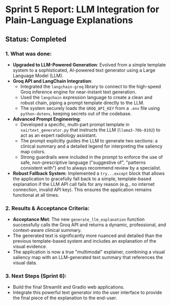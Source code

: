 # Sprint 5 Report: LLM Integration for Plain-Language Explanations

## Status: Completed

### 1. What was done:
-   **Upgraded to LLM-Powered Generation**: Evolved from a simple template system to a sophisticated, AI-powered text generator using a Large Language Model (LLM).
-   **Groq API and LangChain Integration**:
    -   Integrated the `langchain-groq` library to connect to the high-speed Groq inference engine for near-instant text generation.
    -   Used the `langchain` expression language to create a clean and robust chain, piping a prompt template directly to the LLM.
    -   The system securely loads the `GROQ_API_KEY` from a `.env` file using `python-dotenv`, keeping secrets out of the codebase.
-   **Advanced Prompt Engineering**:
    -   Developed a specific, multi-part prompt template in `xai/text_generator.py` that instructs the LLM (`llama3-70b-8192`) to act as an expert radiology assistant.
    -   The prompt explicitly guides the LLM to generate two sections: a clinical summary and a detailed legend for interpreting the saliency map colors.
    -   Strong guardrails were included in the prompt to enforce the use of safe, non-prescriptive language ("suggestive of", "patterns consistent with") and to always recommend review by a specialist.
-   **Robust Fallback System**: Implemented a `try...except` block that allows the application to gracefully fall back to a simple, template-based explanation if the LLM API call fails for any reason (e.g., no internet connection, invalid API key). This ensures the application remains functional at all times.

### 2. Results & Acceptance Criteria:
-   **Acceptance Met**: The new `generate_llm_explanation` function successfully calls the Groq API and returns a dynamic, professional, and context-aware clinical summary.
-   The generated text is significantly more nuanced and detailed than the previous template-based system and includes an explanation of the visual evidence.
-   The application is now a true "multimodal" explainer, combining a visual saliency map with an LLM-generated text summary that references the visual data.

### 3. Next Steps (Sprint 6):
-   Build the final Streamlit and Gradio web applications.
-   Integrate this powerful text generator into the user interface to provide the final piece of the explanation to the end-user.